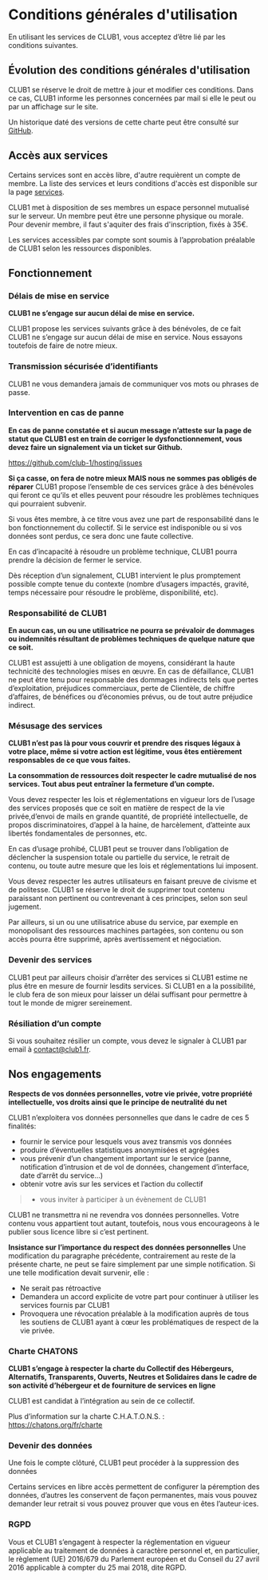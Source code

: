 Conditions générales d'utilisation
==================================

En utilisant les services de CLUB1, vous acceptez d’être lié par les conditions suivantes.

Évolution des conditions générales d'utilisation
---------------------------------------------

CLUB1 se réserve le droit de mettre à jour et modifier ces conditions.
Dans ce cas, CLUB1 informe les personnes concernées par mail si elle le peut ou par un affichage sur le site.

Un historique daté des versions de cette charte peut être consulté sur [GitHub](https://github.com/club-1/docs/commits/main/info/cgu.md).

Accès aux services
------------------

Certains services sont en accès libre, d'autre requièrent un compte de membre. 
La liste des services et leurs conditions d'accès est disponible sur la page [services](https://club1.fr/services/).

CLUB1 met à disposition de ses membres un espace personnel mutualisé sur le serveur.
Un membre peut être une personne physique ou morale.
Pour devenir membre, il faut s'aquiter des frais d'inscription, fixés à 35€.

Les services accessibles par compte sont soumis à l’approbation préalable de CLUB1
selon les ressources disponibles.



Fonctionnement
--------------

### Délais de mise en service

**CLUB1 ne s’engage sur aucun délai de mise en service.**

CLUB1 propose les services suivants grâce à des bénévoles,
de ce fait CLUB1 ne s’engage sur aucun délai de mise en service.
Nous essayons toutefois de faire de notre mieux.

### Transmission sécurisée d’identifiants

CLUB1 ne vous demandera jamais de communiquer vos mots ou phrases de passe.

### Intervention en cas de panne

**En cas de panne constatée et si aucun message n’atteste sur la page de statut
que CLUB1 est en train de corriger le dysfonctionnement,
vous devez faire un signalement via un ticket sur Github.**

<https://github.com/club-1/hosting/issues>

**Si ça casse, on fera de notre mieux MAIS nous ne sommes pas obligés de réparer**
CLUB1 propose l’ensemble de ces services grâce à des bénévoles qui feront
ce qu’ils et elles peuvent pour résoudre les problèmes techniques qui pourraient subvenir.

Si vous êtes membre, à ce titre vous avez une part de responsabilité dans le bon fonctionnement du collectif.
Si le service est indisponible ou si vos données sont perdus, ce sera donc une faute collective.

En cas d’incapacité à résoudre un problème technique,
CLUB1  pourra prendre la décision de fermer le service.

Dès réception d’un signalement, CLUB1 intervient le plus promptement possible compte tenue du contexte
(nombre d’usagers impactés, gravité, temps nécessaire pour résoudre le problème, disponibilité, etc).


### Responsabilité de CLUB1

**En aucun cas, un ou une utilisatrice ne pourra se prévaloir de dommages
ou indemnités résultant de problèmes techniques de quelque nature que ce soit.**


CLUB1 est assujetti à une obligation de moyens, considérant la haute technicité des technologies mises en œuvre.
En cas de défaillance, CLUB1 ne peut être tenu pour responsable des dommages indirects
tels que pertes d’exploitation, préjudices commerciaux, perte de Clientèle,
de chiffre d’affaires, de bénéfices ou d’économies prévus, ou de tout autre préjudice indirect.

### Mésusage des services

**CLUB1 n’est pas là pour vous couvrir et prendre des risques légaux à votre place,
même si votre action est légitime, vous êtes entièrement responsables de ce que vous faites.**

**La consommation de ressources doit respecter le cadre mutualisé de nos services.
Tout abus peut entraîner la fermeture d’un compte.**

Vous devez respecter les lois et réglementations en vigueur lors de l’usage des services proposés
que ce soit en matière de respect de la vie privée,d’envoi de mails en grande quantité,
de propriété intellectuelle, de propos discriminatoires, d’appel à la haine,
de harcèlement, d’atteinte aux libertés fondamentales de personnes, etc.

En cas d’usage prohibé, CLUB1 peut se trouver dans l’obligation de déclencher
la suspension totale ou partielle du service, le retrait de contenu,
ou toute autre mesure que les lois et réglementations lui imposent.

Vous devez respecter les autres utilisateurs en faisant preuve de civisme et de politesse.
CLUB1 se réserve le droit de supprimer tout contenu paraissant non pertinent ou contrevenant à ces principes,
selon son seul jugement.

Par ailleurs, si un ou une utilisatrice abuse du service,
par exemple en monopolisant des ressources machines partagées,
son contenu ou son accès pourra être supprimé, après avertissement et négociation.

### Devenir des services

CLUB1 peut par ailleurs choisir d’arrêter des services
si CLUB1 estime ne plus être en mesure de fournir lesdits services.
Si CLUB1 en a la possibilité, le club fera de son mieux pour laisser un délai suffisant
pour permettre à tout le monde de migrer sereinement.


### Résiliation d’un compte

Si vous souhaitez résilier un compte, vous devez le signaler à CLUB1 par email à <contact@club1.fr>.


Nos engagements
---------------

**Respects de vos données personnelles, votre vie privée,
votre propriété intellectuelle, vos droits ainsi que le principe de neutralité du net**

CLUB1 n’exploitera vos données personnelles que dans le cadre de ces 5 finalités:

- fournir le service pour lesquels vous avez transmis vos données
- produire d’éventuelles statistiques anonymisées et agrégées
- vous prévenir d’un changement important sur le service
(panne, notification d’intrusion et de vol de données, changement d’interface, date d’arrêt du service...)
- obtenir votre avis sur les services et l’action du collectif

> - vous inviter à participer à un évènement de CLUB1


CLUB1 ne transmettra ni ne revendra vos données personnelles.
Votre contenu vous appartient tout autant, toutefois,
nous vous encourageons à le publier sous licence libre si c’est pertinent.

**Insistance sur l’importance du respect des données personnelles**
Une modification du paragraphe précédente, contrairement au reste de la présente charte,
ne peut se faire simplement par une simple notification. Si une telle modification devait survenir, elle :

- Ne serait pas rétroactive
- Demandera un accord explicite de votre part pour continuer à utiliser les services fournis par CLUB1
- Provoquera une révocation préalable à la modification auprès de tous les soutiens de CLUB1
ayant à cœur les problématiques de respect de la vie privée.


### Charte CHATONS

**CLUB1 s’engage à respecter la charte du Collectif des Hébergeurs, Alternatifs, Transparents, Ouverts,
Neutres et Solidaires dans le cadre de son activité d’hébergeur et de fourniture de services en ligne**

CLUB1 est candidat à l’intégration au sein de ce collectif.

Plus d’information sur la charte C.H.A.T.O.N.S. : <https://chatons.org/fr/charte>


### Devenir des données

Une fois le compte clôturé, CLUB1 peut procéder à la suppression des données

Certains services en libre accès permettent de configurer la péremption des données,
d’autres les conservent de façon permanentes,
mais vous pouvez demander leur retrait si vous pouvez prouver que vous en êtes l’auteur⋅ices.

### RGPD

Vous et CLUB1 s’engagent à respecter la réglementation en vigueur applicable au traitement de données
à caractère personnel et, en particulier, le règlement (UE) 2016/679 du Parlement européen
et du Conseil du 27 avril 2016 applicable à compter du 25 mai 2018, dite RGPD.
